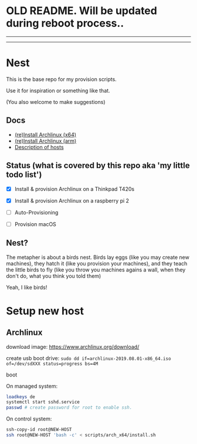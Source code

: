 



# OLD README. Will be updated during reboot process..
---
---

# Nest

This is the base repo for my provision scripts.

Use it for inspiration or something like that.

(You also welcome to make suggestions)

## Docs
- [(re)Install Archlinux (x64)](docs/install_archlinux_x64.md)
- [(re)Install Archlinux (arm)](docs/install_archlinux_arm.md)
- [Description of hosts](docs/hosts.md)


## Status (what is covered by this repo aka 'my little todo list')

- [x] Install & provision Archlinux on a Thinkpad T420s
- [x] Install & provision Archlinux on a raspberry pi 2
- [ ] Auto-Provisioning
- [ ] Provision macOS


## Nest?

The metapher is about a birds nest. Birds lay eggs (like you may create new machines), they hatch it (like you provision your machines), and they teach the little birds to fly (like you throw you machines agains a wall, when they don't do, what you think you told them)

Yeah, I like birds!


# Setup new host

## Archlinux

download image: https://www.archlinux.org/download/

create usb boot drive: `sudo dd if=archlinux-2019.08.01-x86_64.iso of=/dev/sdXXX status=progress bs=4M`

boot

On managed system:

```bash
loadkeys de
systemctl start sshd.service
passwd # create password for root to enable ssh.
```

On control system:

```bash
ssh-copy-id root@NEW-HOST
ssh root@NEW-HOST 'bash -c' < scripts/arch_x64/install.sh
